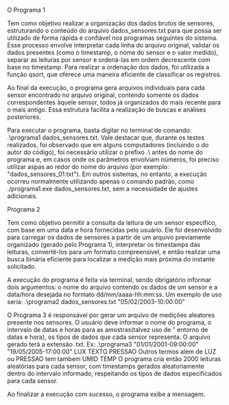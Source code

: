 O Programa 1

Tem como objetivo realizar a organização dos dados brutos de sensores, estruturando o conteúdo do arquivo dados_sensores.txt para que possa ser utilizado de forma rápida e confiável nos programas seguintes do sistema. Esse processo envolve interpretar cada linha do arquivo original, validar os dados presentes (como o timestamp, o nome do sensor e o valor medido), separar as leituras por sensor e ordená-las em ordem decrescente com base no timestamp. Para realizar a ordenação dos dados, foi utilizada a função qsort, que oferece uma maneira eficiente de classificar os registros.

Ao final da execução, o programa gera arquivos individuais para cada sensor  encontrado no arquivo original, contendo somente os dados correspondentes àquele sensor, todos já organizados do mais recente para o mais antigo. Essa estrutura facilita a realização de buscas e análises posteriores.

Para executar o programa, basta digitar no terminal de comando: .\programa1 dados_sensores.txt. Vale destacar que, durante os testes realizados, foi observado que em alguns computadores (incluindo o do autor do código), foi necessário utilizar o prefixo .\ antes do nome do programa e, em casos onde os parâmetros envolviam números, foi preciso utilizar aspas ao redor do nome do arquivo (por exemplo: "dados_sensores_01.txt"). Em outros sistemas, no entanto, a execução ocorreu normalmente utilizando apenas o comando padrão, como ./programa1.exe dados_sensores.txt, sem a necessidade de ajustes adicionais.

Programa 2

Tem como objetivo permitir a consulta da leitura de um sensor específico, com base em uma data e hora fornecidas pelo usuário. Ele foi desenvolvido para carregar os dados de sensores a partir de um arquivo previamente organizado (gerado pelo Programa 1), interpretar os timestamps das leituras, convertê-los para um formato compreensível, e então realizar uma busca binária eficiente para localizar a medição mais próxima do instante solicitado.

A execução do programa é feita via terminal, sendo obrigatório informar dois argumentos: o nome do arquivo contendo os dados de um sensor e a data/hora desejada no formato dd/mm/aaaa-hh:mm:ss. Um exemplo de uso seria: .\programa2 dados_sensores.txt "05/02/2003-10:00:00"

O Programa 3 é responsável por gerar um arquivo de medições aleatores presente nos sensores. O usuário deve informar o nome do programa, o intervalo de datas e horas para as amostras(talvez uso de " entorno de datas e hora), os tipos de dados que cada sensor representa. O arquivo gerado terá a extensão .txt. 
Ex: .\programa3 "01/01/2001-09:00:00" "19/05/2005-17:00:00" LUX TEXTO PRESSAO
Outros termos alem de LUZ ou PRESSAO tem tambem UMID TEMP
O programa cria então 2000 leituras aleatórias para cada sensor, com timestamps gerados aleatoriamente dentro do intervalo informado, respeitando os tipos de dados especificados para cada sensor.

Ao finalizar a execução com sucesso, o programa exibe a mensagem.
